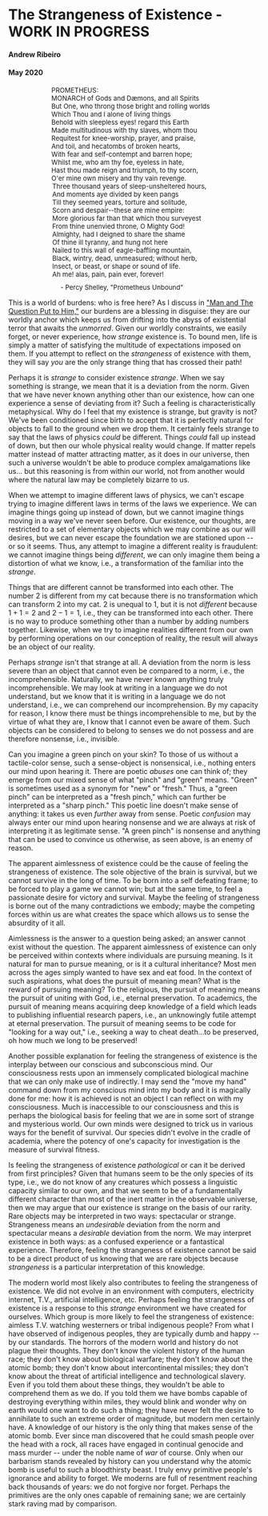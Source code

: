 # The Strangeness of Existence - WORK IN PROGRESS
#### Andrew Ribeiro 
#### May 2020

<div style="display: flex; justify-content: center;   flex-wrap: wrap;">
<div style="font-size:13px; margin-right:15px;">
PROMETHEUS:<br/>
MONARCH of Gods and Dæmons, and all Spirits<br/>
But One, who throng those bright and rolling worlds<br/>
Which Thou and I alone of living things<br/>
Behold with sleepless eyes! regard this Earth<br/>
Made multitudinous with thy slaves, whom thou<br/>
Requitest for knee-worship, prayer, and praise,<br/>
And toil, and hecatombs of broken hearts,<br/>
With fear and self-contempt and barren hope;<br/>
Whilst me, who am thy foe, eyeless in hate,<br/>
Hast thou made reign and triumph, to thy scorn,  <br/>  
O'er mine own misery and thy vain revenge.<br/>
</div>
<div style="font-size:13px; margin-right:4%;">  
Three thousand years of sleep-unsheltered hours,<br/>
And moments aye divided by keen pangs<br/>
Till they seemed years, torture and solitude,<br/>
Scorn and despair--these are mine empire:<br/>
More glorious far than that which thou surveyest<br/>
From thine unenvied throne, O Mighty God!<br/>
Almighty, had I deigned to share the shame<br/>
Of thine ill tyranny, and hung not here<br/>
Nailed to this wall of eagle-baffling mountain,<br/>            
Black, wintry, dead, unmeasured; without herb,<br/>
Insect, or beast, or shape or sound of life.<br/>
Ah me! alas, pain, pain ever, forever!<br/>
</div>
</div>
<div style="clear:both; text-align:center;font-size:13px; margin-top:10px; margin-left:-50px;">
- Percy Shelley, "Prometheus Unbound"
</div>

This is a world of burdens: who is free here? As I discuss in ["Man and The Question Put to Him,"](man_and_his_question.md) our burdens are a blessing in disguise: they are our worldly anchor which keeps us from drifting into the abyss of existential terror that awaits the *unmorred*. Given our worldly constraints, we easily forget, or never experience, how *strange* existence is. To bound men, life is simply a matter of satisfying the multitude of expectations imposed on them. If you attempt to reflect on the *strangeness* of existence with them, they will say *you* are the only strange thing that has crossed their path! 

Perhaps it is *strange* to consider existence *strange*. When we say something is strange, we mean that it is a deviation from the norm. Given that we have never known anything other than our existence, how can one experience a sense of deviating from it? Such a feeling is characteristically metaphysical. Why do I feel that my existence is strange, but gravity is not? We've been conditioned since birth to accept that it is perfectly natural for objects to fall to the ground when we drop them. It certainly feels strange to say that the laws of physics *could* be different. Things *could* fall up instead of down, but then our whole physical reality would change. If matter repels matter instead of matter attracting matter, as it does in our universe, then such a universe wouldn't be able to produce complex amalgamations like us... but this reasoning is from within our world, not from another would where the natural law may be completely bizarre to us.

When we attempt to imagine different laws of physics, we can't escape trying to imagine different laws in terms of the laws we experience. We can imagine things going up instead of down, but we cannot imagine things moving in a way we've never seen before. Our existence, our thoughts, are restricted to a set of elementary objects which we may combine as our will desires, but we can never escape the foundation we are stationed upon -- or so it seems. Thus, any attempt to imagine a different reality is fraudulent: we cannot imagine things being *different*, we can only imagine them being a distortion of what we know, i.e., a transformation of the familiar into the *strange*. 

Things that are different cannot be transformed into each other. The number $2$ is different from my cat because there is no transformation which can transform $2$ into my cat. $2$ is unequal to $1$, but it is not *different* because $1+1=2$ and $2-1=1$, i.e., they can be transformed into each other. There is no way to produce something other than a number by adding numbers together. Likewise, when we try to imagine realities different from our own by performing operations on our conception of reality, the result will always be an object of our reality. 

Perhaps *strange* isn't that strange at all. A deviation from the norm is less severe than an object that cannot even be compared to a norm, i.e., the incomprehensible. Naturally, we have never known anything truly incomprehensible. We may look at writing in a language we do not understand, but we know that it is writing in a language we do not understand, i.e., we can comprehend our incomprehension. By my capacity for reason, I know there must be things incomprehensible to me, but by the virtue of what they are, I know that I cannot even be aware of them. Such objects can be considered to belong to senses we do not possess and are therefore nonsense, i.e., invisible. 

Can you imagine a green pinch on your skin? To those of us without a tactile-color sense, such a sense-object is nonsensical, i.e., nothing enters our mind upon hearing it. There are poetic *abuses* one can think of; they emerge from our mixed sense of what "pinch" and "green" means. "Green" is sometimes used as a synonym for "new" or "fresh." Thus, a "green pinch" can be interpreted as a "fresh pinch," which can further be interpreted as a "sharp pinch." This poetic line doesn't make sense of anything: it takes us even *further* away from sense. Poetic *confusion* may always enter our mind upon hearing nonsense and we are always at risk of interpreting it as legitimate sense. "A green pinch" is nonsense and anything that can be used to convince us otherwise, as seen above, is an enemy of reason. 

The apparent aimlessness of existence could be the cause of feeling the strangeness of existence. The sole objective of the brain is survival, but we cannot survive in the long of time. To be born into a self defeating frame; to be forced to play a game we cannot win; but at the same time, to feel a passionate desire for victory and survival. Maybe the feeling of strangeness is borne out of the many contradictions we embody; maybe the competing forces within us are what creates the space which allows us to sense the absurdity of it all. 

Aimlessness is the answer to a question being asked; an answer cannot exist without the question. The apparent aimlessness of existence can only be perceived within contexts where individuals are pursuing meaning. Is it natural for man to pursue meaning, or is it a cultural inheritance? Most men across the ages simply wanted to have sex and eat food. In the context of such aspirations, what does the pursuit of meaning mean? What is the reward of pursuing meaning? To the religious, the pursuit of meaning means the pursuit of uniting with God, i.e., eternal preservation. To academics, the pursuit of meaning means acquiring deep knowledge of a field which leads to publishing influential research papers, i.e., an unknowingly futile attempt at eternal preservation. The pursuit of meaning seems to be code for "looking for a way out," i.e., seeking a way to cheat death...to be preserved, oh how much we long to be preserved!  

Another possible explanation for feeling the strangeness of existence is the interplay between our conscious and subconscious mind. Our consciousness rests upon an immensely complicated biological machine that we can only make use of indirectly. I may send the "move my hand" command down from my conscious mind into my body and it is magically done for me: how it is achieved is not an object I can reflect on with my consciousness. Much is inaccessible to our consciousness and this is perhaps the biological basis for feeling that we are in some sort of strange and mysterious world. Our own minds were designed to trick us in various ways for the benefit of survival. Our species didn't evolve in the cradle of academia, where the potency of one's capacity for investigation is the measure of survival fitness.

Is feeling the strangeness of existence *pathological* or can it be derived from first principles? Given that humans seem to be the only species of its type, i.e., we do not know of any creatures which possess a linguistic capacity similar to our own, and that we seem to be of a fundamentally different character than most of the inert matter in the observable universe, then we may argue that our existence is strange on the basis of our rarity. Rare objects may be interpreted in two ways: spectacular or strange. Strangeness means an *undesirable* deviation from the norm and spectacular means a *desirable* deviation from the norm. We may interpret existence in both ways: as a confused experience or a fantastical experience. Therefore, feeling the strangeness of existence cannot be said to be a direct product of us knowing that we are rare objects because *strangeness* is a particular interpretation of this knowledge.

The modern world most likely also contributes to feeling the strangeness of existence. We did not evolve in an environment with computers, electricity internet, T.V., artificial intelligence, etc. Perhaps feeling the strangeness of existence is a response to this *strange* environment we have created for ourselves. Which group is more likely to feel the strangeness of existence: aimless T.V. watching westerners or tribal indigenous people? From what I have observed of indigenous peoples, they are typically dumb and happy -- by our standards. The horrors of the modern world and history do not plague their thoughts. They don't know the violent history of the human race; they don't know about biological warfare; they don't know about the atomic bomb; they don't know about intercontinental missiles; they don't know about the threat of artificial intelligence and technological slavery. Even if you told them about these things, they wouldn't be able to comprehend them as we do. If you told them we have bombs capable of destroying everything within miles, they would blink and wonder why on earth would one want to do such a thing; they have never felt the desire to annihilate to such an extreme order of magnitude, but modern men certainly have. A knowledge of our history is the only thing that makes sense of the atomic bomb. Ever since man discovered that he could smash people over the head with a rock, all races have engaged in continual genocide and mass murder -- under the noble name of *war* of course. Only when our barbarism stands revealed by history can you understand why the atomic bomb is useful to such a bloodthirsty beast. I truly envy primitive people's ignorance and ability to forget. We moderns are full of resentment reaching back thousands of years: we do not forgive nor forget. Perhaps the primitives are the only ones capable of remaining sane; we are certainly stark raving mad by comparison. 

